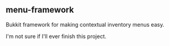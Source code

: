 ## menu-framework

Bukkit framework for making contextual inventory menus easy.

I'm not sure if I'll ever finish this project.
